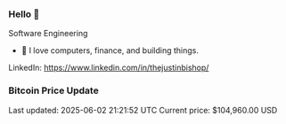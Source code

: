 ### Hello 🤙  

Software Engineering

- 🔭 I love computers, finance, and building things.
  
LinkedIn: https://www.linkedin.com/in/thejustinbishop/  
























































































































































































































































































































































































































































































































































































































### Bitcoin Price Update
Last updated: 2025-06-02 21:21:52 UTC
Current price: $104,960.00 USD
